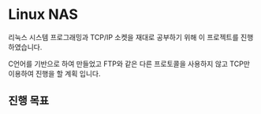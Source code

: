 # Linux NAS

리눅스 시스템 프로그래밍과 TCP/IP 소켓을 재대로 공부하기 위해 이 프로젝트를 진행 하였습니다.

C언어를 기반으로 하여 만들었고 FTP와 같은 다른 프로토콜을 사용하지 않고 TCP만 이용하여 진행을 할 계획 입니다.

## 진행 목표

